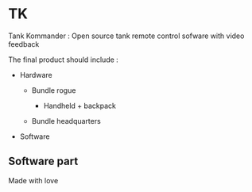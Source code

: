 # TK
Tank Kommander : Open source tank remote control sofware with video feedback

The final product should include :

* Hardware
  
   * Bundle rogue
   
      * Handheld + backpack
    
    * Bundle headquarters
  
* Software
## Software part

Made with love
